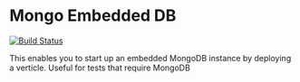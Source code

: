 # Mongo Embedded DB

[![Build Status](https://vertx.ci.cloudbees.com/buildStatus/icon?job=vert.x3-embedded-mongo-db)](https://vertx.ci.cloudbees.com/view/vert.x-3/job/vert.x3-embedded-mongo-db/)

This enables you to start up an embedded MongoDB instance by deploying a verticle. Useful for tests that
require MongoDB
